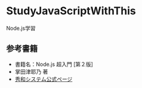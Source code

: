 # StudyJavaScriptWithThis

Node.js学習

## 参考書籍

* 書籍名：Node.js 超入門 [第２版]
* 掌田津耶乃 著
* [秀和システム公式ページ](https://www.shuwasystem.co.jp/book/9784798055220.html)
